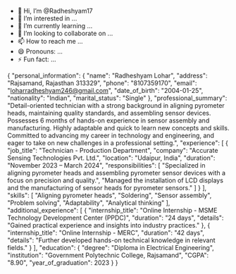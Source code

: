 - 👋 Hi, I’m @Radheshyam17
- 👀 I’m interested in ...
- 🌱 I’m currently learning ...
- 💞️ I’m looking to collaborate on ...
- 📫 How to reach me ...
- 😄 Pronouns: ...
- ⚡ Fun fact: ...

<!---
Radheshyam17/Radheshyam17 is a ✨ special ✨ repository because its `README.md` (this file) appears on your GitHub profile.
You can click the Preview link to take a look at your changes.
--->
{
  "personal_information": {
    "name": "Radheshyam Lohar",
    "address": "Rajsamand, Rajasthan 313329",
    "phone": "8107359170",
    "email": "loharradheshyam246@gmail.com",
    "date_of_birth": "2004-01-25",
    "nationality": "Indian",
    "marital_status": "Single"
  },
  "professional_summary": "Detail-oriented technician with a strong background in aligning pyrometer heads, maintaining quality standards, and assembling sensor devices. Possesses 6 months of hands-on experience in sensor assembly and manufacturing. Highly adaptable and quick to learn new concepts and skills. Committed to advancing my career in technology and engineering, and eager to take on new challenges in a professional setting.",
  "experience": [
    {
      "job_title": "Technician - Production Department",
      "company": "Accurate Sensing Technologies Pvt. Ltd.",
      "location": "Udaipur, India",
      "duration": "November 2023 – March 2024",
      "responsibilities": [
        "Specialized in aligning pyrometer heads and assembling pyrometer sensor devices with a focus on precision and quality.",
        "Managed the installation of LCD displays and the manufacturing of sensor heads for pyrometer sensors."
      ]
    }
  ],
  "skills": [
    "Aligning pyrometer heads",
    "Soldering",
    "Sensor assembly",
    "Problem solving",
    "Adaptability",
    "Analytical thinking"
  ],
  "additional_experience": [
    {
      "internship_title": "Online Internship - MSME Technology Development Center (PPDC)",
      "duration": "24 days",
      "details": "Gained practical experience and insights into industry practices."
    },
    {
      "internship_title": "Online Internship - MERC",
      "duration": "42 days",
      "details": "Further developed hands-on technical knowledge in relevant fields."
    }
  ],
  "education": {
    "degree": "Diploma in Electrical Engineering",
    "institution": "Government Polytechnic College, Rajsamand",
    "CGPA": "8.90",
    "year_of_graduation": 2023
  }
}

